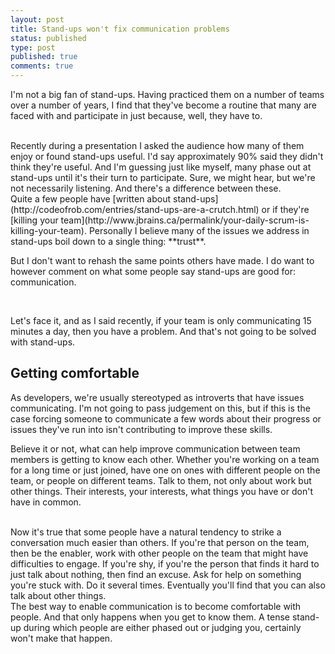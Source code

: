 ```yaml
---
layout: post
title: Stand-ups won't fix communication problems
status: published
type: post
published: true
comments: true
---
```

I'm not a big fan of stand-ups. Having practiced them on a number of teams over a number of years, I find that they've become
a routine that many are faced with and participate in just because, well, they have to. 

<br/>
Recently during a presentation I asked the audience how many of them enjoy or found stand-ups useful. I'd say approximately 90% said they 
didn't think they're useful. And I'm guessing just like myself, many phase out at stand-ups until it's their turn to participate. Sure, we might
hear, but we're not necessarily listening. And there's a difference between these.

<br/>
Quite a few people have [written about stand-ups](http://codeofrob.com/entries/stand-ups-are-a-crutch.html) or if they're [killing your team](http://www.jbrains.ca/permalink/your-daily-scrum-is-killing-your-team).
Personally I believe many of the issues we address in stand-ups boil down to a single thing: **trust**. 

<br/>

But I don't want to rehash the same points others have made. I do want to however comment on what some people say stand-ups are good for: communication.

<br/>

Let's face it, and as I said recently, if your team is only communicating 15 minutes a day, then you have a problem. And that's not going to be solved with stand-ups.


## Getting comfortable 
As developers, we're usually stereotyped as introverts that have issues communicating. I'm not going to pass judgement on this, but if this is the case
 forcing someone to communicate a few words about their progress or issues they've run into isn't contributing to improve these skills.

Believe it or not, what can help improve communication between team members is getting to know each other. Whether you're working on a team for a long time or just joined, have one on ones with different people on the team, or 
people on different teams. Talk to them, not only about work but other things. Their interests, your interests, what things you have or don't have in common. 

<br/>
Now it's true that some people have a natural tendency to strike a conversation much easier than others. If you're that person on the team, then be the enabler, work with other
people on the team that might have difficulties to engage. If you're shy, if you're the person that finds it hard to just talk about nothing, then find an excuse. Ask for help
on something you're stuck with. Do it several times. Eventually you'll find that you can also talk about other things.

<br/>
The best way to enable communication is to become comfortable with people. And that only happens when you get to know them. A tense stand-up during which
people are either phased out or judging you, certainly won't make that happen. 


 


